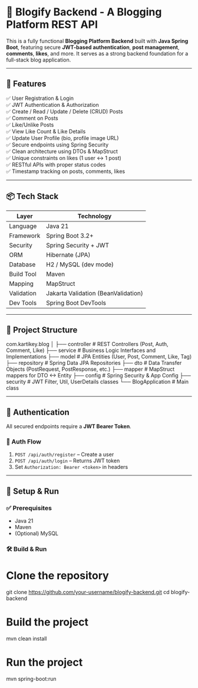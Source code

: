 # 📝 Blogify Backend - A Blogging Platform REST API

This is a fully functional **Blogging Platform Backend** built with **Java Spring Boot**, featuring secure **JWT-based authentication**, **post management**, **comments**, **likes**, and more. It serves as a strong backend foundation for a full-stack blog application.

---

## 🚀 Features

✅ User Registration & Login  
✅ JWT Authentication & Authorization  
✅ Create / Read / Update / Delete (CRUD) Posts  
✅ Comment on Posts  
✅ Like/Unlike Posts  
✅ View Like Count & Like Details  
✅ Update User Profile (bio, profile image URL)  
✅ Secure endpoints using Spring Security  
✅ Clean architecture using DTOs & MapStruct  
✅ Unique constraints on likes (1 user ↔ 1 post)  
✅ RESTful APIs with proper status codes  
✅ Timestamp tracking on posts, comments, likes

---

## 📦 Tech Stack

| Layer       | Technology                     |
|------------|---------------------------------|
| Language    | Java 21                        |
| Framework   | Spring Boot 3.2+               |
| Security    | Spring Security + JWT          |
| ORM         | Hibernate (JPA)                |
| Database    | H2 / MySQL (dev mode)          |
| Build Tool  | Maven                          |
| Mapping     | MapStruct                      |
| Validation  | Jakarta Validation (BeanValidation) |
| Dev Tools   | Spring Boot DevTools           |

---

## 📂 Project Structure
com.kartikey.blog
│
├── controller # REST Controllers (Post, Auth, Comment, Like)
├── service # Business Logic Interfaces and Implementations
├── model # JPA Entities (User, Post, Comment, Like, Tag)
├── repository # Spring Data JPA Repositories
├── dto # Data Transfer Objects (PostRequest, PostResponse, etc.)
├── mapper # MapStruct mappers for DTO <-> Entity
├── config # Spring Security & App Config
├── security # JWT Filter, Util, UserDetails classes
└── BlogApplication # Main class


---

## 🔐 Authentication

All secured endpoints require a **JWT Bearer Token**.

### 🔐 Auth Flow
1. `POST /api/auth/register` – Create a user
2. `POST /api/auth/login` – Returns JWT token
3. Set `Authorization: Bearer <token>` in headers

---

## 🔧 Setup & Run

### ✅ Prerequisites
- Java 21
- Maven
- (Optional) MySQL

### 🛠 Build & Run

# Clone the repository
git clone https://github.com/your-username/blogify-backend.git
cd blogify-backend

# Build the project
mvn clean install

# Run the project
mvn spring-boot:run

